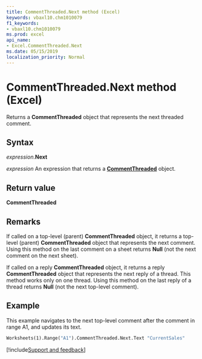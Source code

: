 ```yaml
---
title: CommentThreaded.Next method (Excel)
keywords: vbaxl10.chm1010079
f1_keywords:
- vbaxl10.chm1010079
ms.prod: excel
api_name:
- Excel.CommentThreaded.Next
ms.date: 05/15/2019
localization_priority: Normal
---
```



# CommentThreaded.Next method (Excel)

Returns a **CommentThreaded** object that represents the next threaded comment.

## Syntax

_expression_.**Next**

_expression_ An expression that returns a **[CommentThreaded](Excel.CommentThreaded.md)** object.


## Return value

**CommentThreaded**


## Remarks

If called on a top-level (parent) **CommentThreaded** object, it returns a top-level (parent) **CommentThreaded** object that represents the next comment. Using this method on the last comment on a sheet returns **Null** (not the next comment on the next sheet).   

If called on a reply **CommentThreaded** object, it returns a reply **CommentThreaded** object that represents the next reply of a thread. This method works only on one thread. Using this method on the last reply of a thread returns **Null** (not the next top-level comment). 


## Example

This example navigates to the next top-level comment after the comment in range A1, and updates its text.

```vb
Worksheets(1).Range("A1").CommentThreaded.Next.Text "CurrentSales"
```


[!include[Support and feedback](~/includes/feedback-boilerplate.md)]